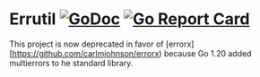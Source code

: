 # Errutil [![GoDoc](https://godoc.org/github.com/carlmjohnson/errutil?status.svg)](https://godoc.org/github.com/carlmjohnson/errutil) [![Go Report Card](https://goreportcard.com/badge/github.com/carlmjohnson/errutil)](https://goreportcard.com/report/github.com/carlmjohnson/errutil)

This project is now deprecated in favor of [errorx][https://github.com/carlmjohnson/errorx) because Go 1.20 added multierrors to he standard library.
